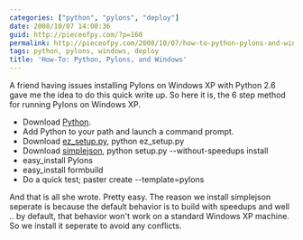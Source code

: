```yaml
---
categories: ["python", "pylons", "deploy"]
date: 2008/10/07 14:00:36
guid: http://pieceofpy.com/?p=160
permalink: http://pieceofpy.com/2008/10/07/how-to-python-pylons-and-windows/
tags: python, pylons, windows, deploy
title: 'How-To: Python, Pylons, and Windows'
---
```

A friend having issues installing Pylons on Windows XP with Python 2.6 gave me the idea to do this quick write up. So here it is, the 6 step method for running Pylons on Windows XP.
<ul>
	<li>Download <a href="http://python.org">Python</a>.</li>
	<li>Add Python to your path and launch a command prompt.</li>
	<li>Download <a href="http://peak.telecommunity.com/DevCenter/EasyInstall">ez_setup.py</a>, python ez_setup.py</li>
	<li>Download <a href="http://pypi.python.org/pypi/simplejson">simplejson</a>, python setup.py --without-speedups install</li>
	<li>easy_install Pylons</li>
        <li>easy_install formbuild</li>
	<li>Do a quick test; paster create --template=pylons</li>
</ul>
And that is all she wrote. Pretty easy. The reason we install simplejson seperate is because the default behavior is to build with speedups and well .. by default, that behavior won't work on a standard Windows XP machine. So we install it seperate to avoid any conflicts.





